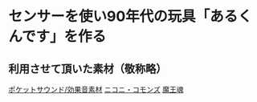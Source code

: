 # センサーを使い90年代の玩具「あるくんです」を作る

## 利用させて頂いた素材（敬称略）
[ポケットサウンド/効果音素材](http://commons.nicovideo.jp/material/nc41828)
[ニコニ・コモンズ](http://commons.nicovideo.jp/material/nc41828)
[魔王魂](http://maoudamashii.jokersounds.com/)